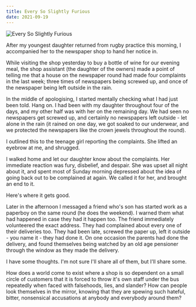 ```yaml
---
title: Every So Slightly Furious
date: 2021-09-19
---
```


![Every So Slightly Furious](https://source.unsplash.com/y7GlIdTUOvo/1600x900)

After my youngest daughter returned from rugby practice this morning, I accompanied her to the newspaper shop to hand her notice in.

While visiting the shop yesterday to buy a bottle of wine for our evening meal, the shop assistant (the daughter of the owners) made a point of telling me that a house on the newspaper round had made four complaints in the last week; three times of newspapers being screwed up, and once of the newspaper being left outside in the rain.

In the middle of apologising, I started mentally checking what I had just been told. Hang on. I had been with my daughter throughout four of the days, and my other half was with her on the remaining day. We had seen no newspapers get screwed up, and certainly no newspapers left outside - let alone in the rain (it rained on one day, we got soaked to our underwear, and we protected the newspapers like the crown jewels throughout the round).

I outlined this to the teenage girl reporting the complaints. She lifted an eyebrow at me, and shrugged.

I walked home and let our daughter know about the complaints. Her immediate reaction was fury, disbelief, and despair. She was upset all night about it, and spent most of Sunday morning depressed about the idea of going back out to be complained at again. We called it for her, and brought an end to it.

Here's where it gets good.

Later in the afternoon I messaged a friend who's son has started work as a paperboy on the same round (he does the weekend). I warned them what had happened in case they had it happen too. The friend immediately volunteered the exact address. They had complained about every one of their deliveries too. They had been late, screwed the paper up, left it outside - you name it - they had done it. On one occasion the parents had done the delivery, and found themselves being watched by an old age pensioner through the window as they made the delivery.

I have some thoughts. I'm not sure I'll share all of them, but I'll share some.

How does a world come to exist where a shop is so dependent on a small circle of customers that it is forced to throw it's own staff under the bus repeatedly when faced with falsehoods, lies, and slander? How can people look themselves in the mirror, knowing that they are spewing such hateful, bitter, nonsensical accusations at anybody and everybody around them?